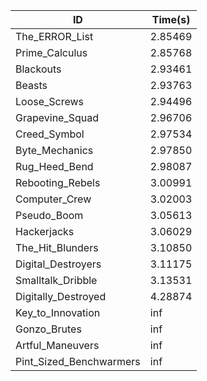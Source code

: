 |ID|Time(s)|
|-|-|
|The_ERROR_List|2.85469|
|Prime_Calculus|2.85768|
|Blackouts|2.93461|
|Beasts|2.93763|
|Loose_Screws|2.94496|
|Grapevine_Squad|2.96706|
|Creed_Symbol|2.97534|
|Byte_Mechanics|2.97850|
|Rug_Heed_Bend|2.98087|
|Rebooting_Rebels|3.00991|
|Computer_Crew|3.02003|
|Pseudo_Boom|3.05613|
|Hackerjacks|3.06029|
|The_Hit_Blunders|3.10850|
|Digital_Destroyers|3.11175|
|Smalltalk_Dribble|3.13531|
|Digitally_Destroyed|4.28874|
|Key_to_Innovation|inf|
|Gonzo_Brutes|inf|
|Artful_Maneuvers|inf|
|Pint_Sized_Benchwarmers|inf|

